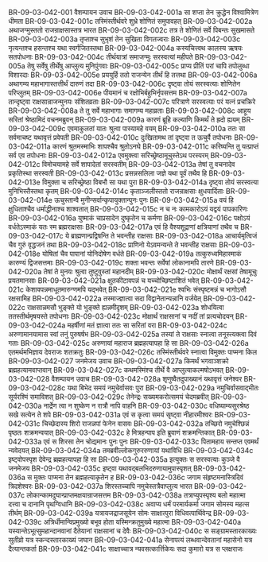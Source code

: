 BR-09-03-042-001	वैशम्पायन उवाच
BR-09-03-042-001a	सा शप्ता तेन क्रुद्धेन विश्वामित्रेण धीमता
BR-09-03-042-001c	तस्मिंस्तीर्थवरे शुभ्रे शोणितं समुपावहत्
BR-09-03-042-002a	अथाजग्मुस्ततो राजन्राक्षसास्तत्र भारत
BR-09-03-042-002c	तत्र ते शोणितं सर्वे पिबन्तः सुखमासते
BR-09-03-042-003a	तृप्ताश्च सुभृशं तेन सुखिता विगतज्वराः
BR-09-03-042-003c	नृत्यन्तश्च हसन्तश्च यथा स्वर्गजितस्तथा
BR-09-03-042-004a	कस्यचित्त्वथ कालस्य ऋषयः सतपोधनाः
BR-09-03-042-004c	तीर्थयात्रां समाजग्मुः सरस्वत्यां महीपते
BR-09-03-042-005a	तेषु सर्वेषु तीर्थेषु आप्लुत्य मुनिपुंगवाः
BR-09-03-042-005c	प्राप्य प्रीतिं परां चापि तपोलुब्धा विशारदाः
BR-09-03-042-005e	प्रययुर्हि ततो राजन्येन तीर्थं हि तत्तथा
BR-09-03-042-006a	अथागम्य महाभागास्तत्तीर्थं दारुणं तदा
BR-09-03-042-006c	दृष्ट्वा तोयं सरस्वत्याः शोणितेन परिप्लुतम्
BR-09-03-042-006e	पीयमानं च रक्षोभिर्बहुभिर्नृपसत्तम
BR-09-03-042-007a	तान्दृष्ट्वा राक्षसान्राजन्मुनयः संशितव्रताः
BR-09-03-042-007c	परित्राणे सरस्वत्याः परं यत्नं प्रचक्रिरे
BR-09-03-042-008a	ते तु सर्वे महाभागाः समागम्य महाव्रताः
BR-09-03-042-008c	आहूय सरितां श्रेष्ठामिदं वचनमब्रुवन्
BR-09-03-042-009a	कारणं ब्रूहि कल्याणि किमर्थं ते ह्रदो ह्ययम्
BR-09-03-042-009c	एवमाकुलतां यातः श्रुत्वा पास्यामहे वयम्
BR-09-03-042-010a	ततः सा सर्वमाचष्ट यथावृत्तं प्रवेपती
BR-09-03-042-010c	दुःखितामथ तां दृष्ट्वा त ऊचुर्वै तपोधनाः
BR-09-03-042-011a	कारणं श्रुतमस्माभिः शापश्चैव श्रुतोऽनघे
BR-09-03-042-011c	करिष्यन्ति तु यत्प्राप्तं सर्व एव तपोधनाः
BR-09-03-042-012a	एवमुक्त्वा सरिच्छ्रेष्ठामूचुस्तेऽथ परस्परम्
BR-09-03-042-012c	विमोचयामहे सर्वे शापादेतां सरस्वतीम्
BR-09-03-042-013a	तेषां तु वचनादेव प्रकृतिस्था सरस्वती
BR-09-03-042-013c	प्रसन्नसलिला जज्ञे यथा पूर्वं तथैव हि
BR-09-03-042-013e	विमुक्ता च सरिच्छ्रेष्ठा विबभौ सा यथा पुरा
BR-09-03-042-014a	दृष्ट्वा तोयं सरस्वत्या मुनिभिस्तैस्तथा कृतम्
BR-09-03-042-014c	कृताञ्जलीस्ततो राजन्राक्षसाः क्षुधयार्दिताः
BR-09-03-042-014e	ऊचुस्तान्वै मुनीन्सर्वान्कृपायुक्तान्पुनः पुनः
BR-09-03-042-015a	वयं हि क्षुधिताश्चैव धर्माद्धीनाश्च शाश्वतात्
BR-09-03-042-015c	न च नः कामकारोऽयं यद्वयं पापकारिणः
BR-09-03-042-016a	युष्माकं चाप्रसादेन दुष्कृतेन च कर्मणा
BR-09-03-042-016c	पक्षोऽयं वर्धतेऽस्माकं यतः स्म ब्रह्मराक्षसाः
BR-09-03-042-017a	एवं हि वैश्यशूद्राणां क्षत्रियाणां तथैव च
BR-09-03-042-017c	ये ब्राह्मणान्प्रद्विषन्ति ते भवन्तीह राक्षसाः
BR-09-03-042-018a	आचार्यमृत्विजं चैव गुरुं वृद्धजनं तथा
BR-09-03-042-018c	प्राणिनो येऽवमन्यन्ते ते भवन्तीह राक्षसाः
BR-09-03-042-018e	योषितां चैव पापानां योनिदोषेण वर्धते
BR-09-03-042-019a	तत्कुरुध्वमिहास्माकं कारुण्यं द्विजसत्तमाः
BR-09-03-042-019c	शक्ता भवन्तः सर्वेषां लोकानामपि तारणे
BR-09-03-042-020a	तेषां ते मुनयः श्रुत्वा तुष्टुवुस्तां महानदीम्
BR-09-03-042-020c	मोक्षार्थं रक्षसां तेषामूचुः प्रयतमानसाः
BR-09-03-042-021a	क्षुतकीटावपन्नं च यच्चोच्छिष्टाशितं भवेत्
BR-09-03-042-021c	केशावपन्नमाधूतमारुग्णमपि यद्भवेत्
BR-09-03-042-021e	श्वभिः संस्पृष्टमन्नं च भागोऽसौ रक्षसामिह
BR-09-03-042-022a	तस्माज्ज्ञात्वा सदा विद्वानेतान्यन्नानि वर्जयेत्
BR-09-03-042-022c	राक्षसान्नमसौ भुङ्क्ते यो भुङ्क्ते ह्यन्नमीदृशम्
BR-09-03-042-023a	शोधयित्वा ततस्तीर्थमृषयस्ते तपोधनाः
BR-09-03-042-023c	मोक्षार्थं राक्षसानां च नदीं तां प्रत्यचोदयन्
BR-09-03-042-024a	महर्षीणां मतं ज्ञात्वा ततः सा सरितां वरा
BR-09-03-042-024c	अरुणामानयामास स्वां तनुं पुरुषर्षभ
BR-09-03-042-025a	तस्यां ते राक्षसाः स्नात्वा तनूस्त्यक्त्वा दिवं गताः
BR-09-03-042-025c	अरुणायां महाराज ब्रह्महत्यापहा हि सा
BR-09-03-042-026a	एतमर्थमभिज्ञाय देवराजः शतक्रतुः
BR-09-03-042-026c	तस्मिंस्तीर्थवरे स्नात्वा विमुक्तः पाप्मना किल
BR-09-03-042-027	जनमेजय उवाच
BR-09-03-042-027a	किमर्थं भगवाञ्शक्रो ब्रह्महत्यामवाप्तवान्
BR-09-03-042-027c	कथमस्मिंश्च तीर्थे वै आप्लुत्याकल्मषोऽभवत्
BR-09-03-042-028	वैशम्पायन उवाच
BR-09-03-042-028a	शृणुष्वैतदुपाख्यानं यथावृत्तं जनेश्वर
BR-09-03-042-028c	यथा बिभेद समयं नमुचेर्वासवः पुरा
BR-09-03-042-029a	नमुचिर्वासवाद्भीतः सूर्यरश्मिं समाविशत्
BR-09-03-042-029c	तेनेन्द्रः सख्यमकरोत्समयं चेदमब्रवीत्
BR-09-03-042-030a	नार्द्रेण त्वा न शुष्केण न रात्रौ नापि वाहनि
BR-09-03-042-030c	वधिष्याम्यसुरश्रेष्ठ सखे सत्येन ते शपे
BR-09-03-042-031a	एवं स कृत्वा समयं सृष्ट्वा नीहारमीश्वरः
BR-09-03-042-031c	चिच्छेदास्य शिरो राजन्नपां फेनेन वासवः
BR-09-03-042-032a	तच्छिरो नमुचेश्छिन्नं पृष्ठतः शक्रमन्वयात्
BR-09-03-042-032c	हे मित्रहन्पाप इति ब्रुवाणं शक्रमन्तिकात्
BR-09-03-042-033a	एवं स शिरसा तेन चोद्यमानः पुनः पुनः
BR-09-03-042-033c	पितामहाय सन्तप्त एवमर्थं न्यवेदयत्
BR-09-03-042-034a	तमब्रवील्लोकगुरुररुणायां यथाविधि
BR-09-03-042-034c	इष्ट्वोपस्पृश देवेन्द्र ब्रह्महत्यापहा हि सा
BR-09-03-042-035a	इत्युक्तः स सरस्वत्याः कुञ्जे वै जनमेजय
BR-09-03-042-035c	इष्ट्वा यथावद्बलभिदरुणायामुपास्पृशत्
BR-09-03-042-036a	स मुक्तः पाप्मना तेन ब्रह्महत्याकृतेन ह
BR-09-03-042-036c	जगाम संहृष्टमनास्त्रिदिवं त्रिदशेश्वरः
BR-09-03-042-037a	शिरस्तच्चापि नमुचेस्तत्रैवाप्लुत्य भारत
BR-09-03-042-037c	लोकान्कामदुघान्प्राप्तमक्षयान्राजसत्तम
BR-09-03-042-038a	तत्राप्युपस्पृश्य बलो महात्मा दत्त्वा च दानानि पृथग्विधानि
BR-09-03-042-038c	अवाप्य धर्मं परमार्यकर्मा जगाम सोमस्य महत्स तीर्थम्
BR-09-03-042-039a	यत्रायजद्राजसूयेन सोमः साक्षात्पुरा विधिवत्पार्थिवेन्द्र
BR-09-03-042-039c	अत्रिर्धीमान्विप्रमुख्यो बभूव होता यस्मिन्क्रतुमुख्ये महात्मा
BR-09-03-042-040a	यस्यान्तेऽभूत्सुमहान्दानवानां दैतेयानां राक्षसानां च देवैः
BR-09-03-042-040c	स सङ्ग्रामस्तारकाख्यः सुतीव्रो यत्र स्कन्दस्तारकाख्यं जघान
BR-09-03-042-041a	सेनापत्यं लब्धवान्देवतानां महासेनो यत्र दैत्यान्तकर्ता
BR-09-03-042-041c	साक्षाच्चात्र न्यवसत्कार्त्तिकेयः सदा कुमारो यत्र स प्लक्षराजः
